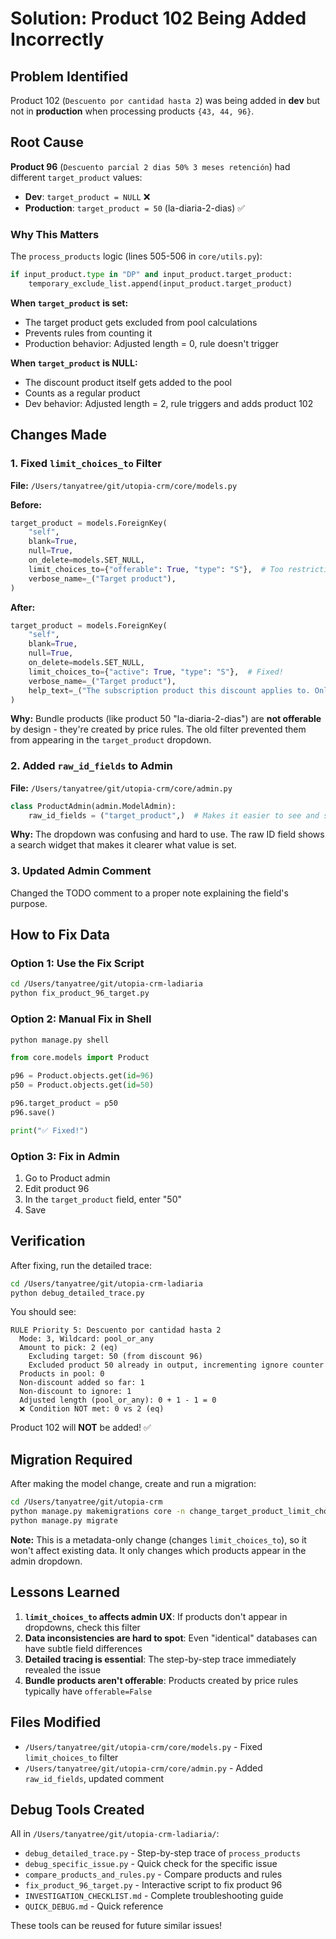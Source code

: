 # Solution: Product 102 Being Added Incorrectly

## Problem Identified

Product 102 (`Descuento por cantidad hasta 2`) was being added in **dev** but not in **production** when processing products `{43, 44, 96}`.

## Root Cause

**Product 96** (`Descuento parcial 2 dias 50% 3 meses retención`) had different `target_product` values:

- **Dev**: `target_product = NULL` ❌
- **Production**: `target_product = 50` (la-diaria-2-dias) ✅

### Why This Matters

The `process_products` logic (lines 505-506 in `core/utils.py`):

```python
if input_product.type in "DP" and input_product.target_product:
    temporary_exclude_list.append(input_product.target_product)
```

**When `target_product` is set:**

- The target product gets excluded from pool calculations
- Prevents rules from counting it
- Production behavior: Adjusted length = 0, rule doesn't trigger

**When `target_product` is NULL:**

- The discount product itself gets added to the pool
- Counts as a regular product
- Dev behavior: Adjusted length = 2, rule triggers and adds product 102

## Changes Made

### 1. Fixed `limit_choices_to` Filter

**File:** `/Users/tanyatree/git/utopia-crm/core/models.py`

**Before:**

```python
target_product = models.ForeignKey(
    "self",
    blank=True,
    null=True,
    on_delete=models.SET_NULL,
    limit_choices_to={"offerable": True, "type": "S"},  # Too restrictive!
    verbose_name=_("Target product"),
)
```

**After:**

```python
target_product = models.ForeignKey(
    "self",
    blank=True,
    null=True,
    on_delete=models.SET_NULL,
    limit_choices_to={"active": True, "type": "S"},  # Fixed!
    verbose_name=_("Target product"),
    help_text=_("The subscription product this discount applies to. Only active subscription products are shown."),
)
```

**Why:** Bundle products (like product 50 "la-diaria-2-dias") are **not offerable** by design - they're created by price rules. The old filter prevented them from appearing in the `target_product` dropdown.

### 2. Added `raw_id_fields` to Admin

**File:** `/Users/tanyatree/git/utopia-crm/core/admin.py`

```python
class ProductAdmin(admin.ModelAdmin):
    raw_id_fields = ("target_product",)  # Makes it easier to see and set the value
```

**Why:** The dropdown was confusing and hard to use. The raw ID field shows a search widget that makes it clearer what value is set.

### 3. Updated Admin Comment

Changed the TODO comment to a proper note explaining the field's purpose.

## How to Fix Data

### Option 1: Use the Fix Script

```bash
cd /Users/tanyatree/git/utopia-crm-ladiaria
python fix_product_96_target.py
```

### Option 2: Manual Fix in Shell

```python
python manage.py shell
```

```python
from core.models import Product

p96 = Product.objects.get(id=96)
p50 = Product.objects.get(id=50)

p96.target_product = p50
p96.save()

print("✅ Fixed!")
```

### Option 3: Fix in Admin

1. Go to Product admin
2. Edit product 96
3. In the `target_product` field, enter "50"
4. Save

## Verification

After fixing, run the detailed trace:

```bash
cd /Users/tanyatree/git/utopia-crm-ladiaria
python debug_detailed_trace.py
```

You should see:

```text
RULE Priority 5: Descuento por cantidad hasta 2
  Mode: 3, Wildcard: pool_or_any
  Amount to pick: 2 (eq)
    Excluding target: 50 (from discount 96)
    Excluded product 50 already in output, incrementing ignore counter
  Products in pool: 0
  Non-discount added so far: 1
  Non-discount to ignore: 1
  Adjusted length (pool_or_any): 0 + 1 - 1 = 0
  ❌ Condition NOT met: 0 vs 2 (eq)
```

Product 102 will **NOT** be added! ✅

## Migration Required

After making the model change, create and run a migration:

```bash
cd /Users/tanyatree/git/utopia-crm
python manage.py makemigrations core -n change_target_product_limit_choices
python manage.py migrate
```

**Note:** This is a metadata-only change (changes `limit_choices_to`), so it won't affect existing data. It only changes which products appear in the admin dropdown.

## Lessons Learned

1. **`limit_choices_to` affects admin UX**: If products don't appear in dropdowns, check this filter
2. **Data inconsistencies are hard to spot**: Even "identical" databases can have subtle field differences
3. **Detailed tracing is essential**: The step-by-step trace immediately revealed the issue
4. **Bundle products aren't offerable**: Products created by price rules typically have `offerable=False`

## Files Modified

- `/Users/tanyatree/git/utopia-crm/core/models.py` - Fixed `limit_choices_to` filter
- `/Users/tanyatree/git/utopia-crm/core/admin.py` - Added `raw_id_fields`, updated comment

## Debug Tools Created

All in `/Users/tanyatree/git/utopia-crm-ladiaria/`:

- `debug_detailed_trace.py` - Step-by-step trace of `process_products`
- `debug_specific_issue.py` - Quick check for the specific issue
- `compare_products_and_rules.py` - Compare products and rules
- `fix_product_96_target.py` - Interactive script to fix product 96
- `INVESTIGATION_CHECKLIST.md` - Complete troubleshooting guide
- `QUICK_DEBUG.md` - Quick reference

These tools can be reused for future similar issues!
